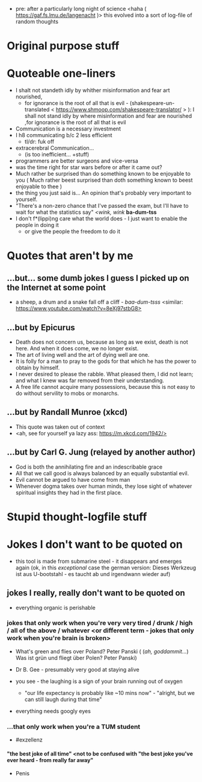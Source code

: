 - pre: after a particularly long night of science <haha ( https://gaf.fs.lmu.de/langenacht )> this evolved into a sort of log-file of random thoughts

Original purpose stuff
=======

# Quoteable one-liners

-  I shalt not standeth idly by whither misinformation and fear art nourished,
    - for ignorance is the root of all that is evil
            - (shakespeare-un-translated < https://www.shmoop.com/shakespeare-translator/ > ): I shall not stand idly by where misinformation and fear are nourished ,for ignorance is the root of all that is evil
- Communication is a necessary investment
- I h8 communicating b/c 2 less efficient
    - tl/dr: fuk off
- extracerebral Communication...
    - (is too inefficient... +stuff)
- programmers are better surgeons and vice-versa
- was the time right for star wars before or after it came out?
- Much rather be surprised than do something known to be enjoyable to you ( Much rather beest surprised than doth something known to beest enjoyable to thee )
- the thing you just said is... An opinion that's probably very important to yourself. 
- <at a point in time after the time of writing this and after walking out of the lecture room for the exam of basic statistics> "There's a non-zero chance that I've passed the exam, but I'll have to wait for what the statistics say" <_wink, wink_ **ba-dum-tss**
- I don't f*(lippi)ng care what the world does - I just want to enable the people in doing it
  - or give the people the freedom to do it

# Quotes that aren't by me

## ...but... some dumb jokes I guess I picked up on the Internet at some point
- a sheep, a drum and a snake fall off a cliff - _baa-dum-tsss_ <similar: https://www.youtube.com/watch?v=8eXj97stbG8>

## ...but by Epicurus
- Death does not concern us, because as long as we exist, death is not here. And when it does come, we no longer exist.
- The art of living well and the art of dying well are one.
- It is folly for a man to pray to the gods for that which he has the power to obtain by himself.
- I never desired to please the rabble. What pleased them, I did not learn; and what I knew was far removed from their understanding.
- A free life cannot acquire many possessions, because this is not easy to do without servility to mobs or monarchs.

## ...but by Randall Munroe (xkcd) 
- This quote was taken out of context
- <ah, see for yourself ya lazy ass: https://m.xkcd.com/1942/>

## ...but by Carl G. Jung (relayed by another author)
- God is both the annihilating fire and an indescribable grace
- All that we call good is always balanced by an equally substantial evil.
- Evil cannot be argued to have come from man
- Whenever dogma takes over human minds, they lose sight of whatever spiritual insights they had in the first place.

Stupid thought-logfile stuff
=======

# Jokes I don't want to be quoted on
- this tool is made from submarine steel - it disappears and emerges again (ok, in this _exceptional_ case  the german version: Dieses Werkzeug ist aus U-bootstahl - es taucht ab und irgendwann wieder auf)

## jokes I really, really don't want to be quoted on
- everything organic is perishable

### jokes that only work when you're very very tired / drunk / high / all of the above / whatever <or different term - jokes that only work when you're brain is broken>
- What's green and flies over Poland? Peter Panski ( (_ah, goddammit..._) Was ist grün und fliegt über Polen? Peter Panski)
- Dr B. Gee - presumably very good at staying alive
- you see - the laughing is a sign of your brain running out of oxygen
    - "our life expectancy is probably like ~10 mins now" - "alright, but we can still laugh during that time"

- everything needs googly eyes
### ...that only work when you're a TUM student
- #exzellenz

#### "the best joke of all time" <not to be confused with "the best joke you've ever heard - from really far away"

- Penis
